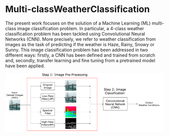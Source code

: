 # Multi-classWeatherClassification

The present work focuses on the solution of a Machine Learning (ML) multi-class image classification problem. In particular, a 4-class weather classification problem has been tackled using Convolutional Neural Networks (CNN). More precisely, we refer to weather classification from images as the task of predicting if the weather is Haze, Rainy, Snowy or Sunny. This image classification problem has been addressed in two different ways: firstly, a CNN has been defined and trained from scratch and, secondly, transfer learning and fine tuning from a pretrained model have been applied.

![plot](./figures/Pipeline.png)